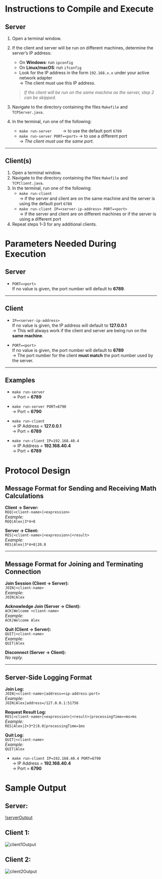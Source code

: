 # Instructions to Compile and Execute

## Server

1. Open a terminal window.  
2. If the client and server will be run on different machines, determine the server’s IP address:
   - On **Windows**: run `ipconfig`
   - On **Linux/macOS**: run `ifconfig`
   - Look for the IP address in the form `192.168.x.x` under your active network adapter  
     → The client must use this IP address.

   > *If the client will be run on the same machine as the server, step 2 can be skipped.*

3. Navigate to the directory containing the files `Makefile` and `TCPServer.java`.  
4. In the terminal, run one of the following:
   - `make run-server` &nbsp;&nbsp;&nbsp;&nbsp;&nbsp;&nbsp;&nbsp;&nbsp;→ to use the default port `6789`
   - `make run-server PORT=<port>` → to use a different port  
     → *The client must use the same port.*

---

## Client(s)

1. Open a terminal window.  
2. Navigate to the directory containing the files `Makefile` and `TCPClient.java`.  
3. In the terminal, run one of the following:
   - `make run-client`  
     → if the server and client are on the same machine and the server is using the default port `6789`
   - `make run-client IP=<server-ip-address> PORT=<port>`  
     → if the server and client are on different machines or if the server is using a different port
4. Repeat steps 1–3 for any additional clients.


# Parameters Needed During Execution

## Server

- `PORT=<port>`  
  If no value is given, the port number will default to **6789**.

---

## Client

- `IP=<server-ip-address>`  
  If no value is given, the IP address will default to **127.0.0.1**  
  → This will always work if the client and server are being run on the **same machine**.

- `PORT=<port>`  
  If no value is given, the port number will default to **6789**  
  → The port number for the client **must match** the port number used by the server.

---

## Examples

- `make run-server`  
  → Port = **6789**

- `make run-server PORT=6790`  
  → Port = **6790**

- `make run-client`  
  → IP Address = **127.0.0.1**  
  → Port = **6789**

- `make run-client IP=192.168.40.4`  
  → IP Address = **192.168.40.4**  
  → Port = **6789**


# Protocol Design

## Message Format for Sending and Receiving Math Calculations

**Client → Server:**  
`REQ|<client-name>|<expression>`  
*Example:*  
`REQ|Alex|3*4+8`

**Server → Client:**  
`RES|<client-name>|<expression>|<result>`  
*Example:*  
`RES|Alex|3*4+8|20.0`

---

## Message Format for Joining and Terminating Connection

**Join Session (Client → Server):**  
`JOIN|<client-name>`  
*Example:*  
`JOIN|Alex`

**Acknowledge Join (Server → Client):**  
`ACK|Welcome <client-name>`  
*Example:*  
`ACK|Welcome Alex`

**Quit (Client → Server):**  
`QUIT|<client-name>`  
*Example:*  
`QUIT|Alex`

**Disconnect (Server → Client):**  
*No reply.*

---

## Server-Side Logging Format

**Join Log:**  
`JOIN|<client-name>|address=<ip-address:port>`  
*Example:*  
`JOIN|Alex|address=/127.0.0.1:51756`

**Request Result Log:**  
`RES|<client-name>|<expression>|<result>|processingTime=<ms>ms`  
*Example:*  
`RES|Alex|2+3*2|8.0|processingTime=1ms`

**Quit Log:**  
`QUIT|<client-name>`  
*Example:*  
`QUIT|Alex`

- `make run-client IP=192.168.40.4 PORT=6790`  
  → IP Address = **192.168.40.4**  
  → Port = **6790**


# Sample Output

## Server:  
[!serverOutput](https://github.com/MikaelSag/ClientServerMathApp/blob/main/images/serveroutput.png?raw=true)

## Client 1:
![client1Output](https://github.com/MikaelSag/ClientServerMathApp/blob/main/images/client1output.png?raw=true)

## Client 2:
![client2Output](https://github.com/MikaelSag/ClientServerMathApp/blob/main/images/client2output.png?raw=true)

